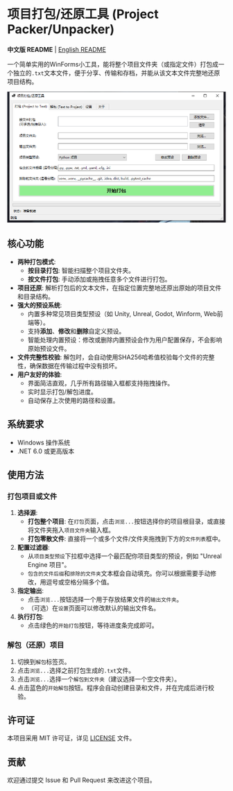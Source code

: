 # 项目打包/还原工具 (Project Packer/Unpacker)

**中文版 README** | [English README](README_EN.md)

一个简单实用的WinForms小工具，能将整个项目文件夹（或指定文件）打包成一个独立的`.txt`文本文件，便于分享、传输和存档，并能从该文本文件完整地还原项目结构。

![应用截图](https://raw.githubusercontent.com/YakushijiW/project-converter/main/screenshot.png)

## 核心功能

- **两种打包模式**: 
    - **按目录打包**: 智能扫描整个项目文件夹。
    - **按文件打包**: 手动添加或拖拽任意多个文件进行打包。
- **项目还原**: 解析打包后的文本文件，在指定位置完整地还原出原始的项目文件和目录结构。
- **强大的预设系统**:
    - 内置多种常见项目类型预设（如 Unity, Unreal, Godot, Winform, Web前端等）。
    - 支持**添加**、**修改**和**删除**自定义预设。
    - 智能处理内置预设：修改或删除内置预设会作为用户配置保存，不会影响原始预设文件。
- **文件完整性校验**: 解包时，会自动使用SHA256哈希值校验每个文件的完整性，确保数据在传输过程中没有损坏。
- **用户友好的体验**:
    - 界面简洁直观，几乎所有路径输入框都支持拖拽操作。
    - 实时显示打包/解包进度。
    - 自动保存上次使用的路径和设置。

## 系统要求

- Windows 操作系统
- .NET 6.0 或更高版本

## 使用方法

### 打包项目或文件

1.  **选择源**:
    - **打包整个项目**: 在`打包`页面，点击`浏览...`按钮选择你的项目根目录，或直接将文件夹拖入`项目文件夹`输入框。
    - **打包零散文件**: 直接将一个或多个文件/文件夹拖拽到下方的`文件列表`框中。
2.  **配置过滤器**:
    - 从`项目类型预设`下拉框中选择一个最匹配你项目类型的预设，例如 "Unreal Engine 项目"。
    - `包含的文件后缀`和`排除的文件夹`文本框会自动填充。你可以根据需要手动修改，用逗号或空格分隔多个值。
3.  **指定输出**:
    - 点击`浏览...`按钮选择一个用于存放结果文件的`输出文件夹`。
    - （可选）在`设置`页面可以修改默认的输出文件名。
4.  **执行打包**:
    - 点击绿色的`开始打包`按钮，等待进度条完成即可。

### 解包（还原）项目

1.  切换到`解包`标签页。
2.  点击`浏览...`选择之前打包生成的`.txt`文件。
3.  点击`浏览...`选择一个`解包到文件夹`（建议选择一个空文件夹）。
4.  点击蓝色的`开始解包`按钮。程序会自动创建目录和文件，并在完成后进行校验。

## 许可证

本项目采用 MIT 许可证，详见 [LICENSE](LICENSE) 文件。

## 贡献

欢迎通过提交 Issue 和 Pull Request 来改进这个项目。